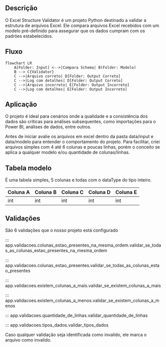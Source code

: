 ## Descrição

O Excel Structure Validator é um projeto Python destinado a validar a estrutura de arquivos Excel. Ele compara arquivos Excel recebidos com um modelo pré-definido para assegurar que os dados cumpram com os padrões estabelecidos. 

## Fluxo

```mermaid
flowchart LR 
    A[Folder: Input] <-->|Compara Schema| B(Folder: Modelo)
    B --> C{Validator}
    C -->|Arquivo correto| D[Folder: Output Correto] 
    C -->|Log com detalhes| D[Folder: Output Correto] 
    C -->|Arquivo incorreto| E[Folder: Output Incorreto]
    C -->|Log com detalhes| E[Folder: Output Incorreto] 
```

## Aplicação

O projeto é ideal para cenários onde a qualidade e a consistência dos dados são críticas para análises subsequentes, como importações para o Power BI, análises de dados, entre outros.

Antes de iniciar avalie os arquivos em excel dentro da pasta data/input e data/modelo para entender o comportamento do projeto. Para facilitar, criei arquivos simples com 4 até 6 colunas e poucas linhas, porém o conceito se aplica a qualquer modelo e/ou quantidade de colunas/linhas.

## Tabela modelo

É uma tabela simples, 5 colunas e todas com o dataType do tipo inteiro.

| Coluna A | Coluna B | Coluna C | Coluna D | Coluna E |
| -------- | -------- | -------- | -------- | -------- |
| int      | int      | int      | int      | int      |

## Validações

São 6 validações que o nosso projeto está configurado

::: app.validacoes.colunas_estao_presentes_na_mesma_ordem.validar_se_todas_as_colunas_estao_presentes_na_mesma_ordem

::: app.validacoes.colunas_estao_presentes.validar_se_todas_as_colunas_estao_presentes

::: app.validacoes.existem_colunas_a_mais.validar_se_existem_colunas_a_mais

::: app.validacoes.existem_colunas_a_menos.validar_se_existem_colunas_a_menos

::: app.validacoes.quantidade_de_linhas.validar_quantidade_de_linhas

::: app.validacoes.tipos_dados.validar_tipos_dados

Caso qualquer validação seja identificada como invalido, ele marca o arquivo como invalido.
